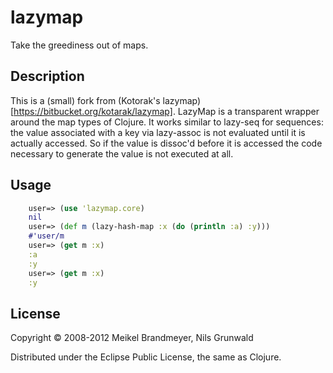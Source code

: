 # lazymap

Take the greediness out of maps.

## Description

This is a (small) fork from (Kotorak's lazymap)[https://bitbucket.org/kotarak/lazymap]. LazyMap is a transparent wrapper around the map types of Clojure. It works similar to lazy-seq for sequences: the value associated with a key via lazy-assoc is not evaluated until it is actually accessed. So if the value is dissoc'd before it is accessed the code necessary to generate the value is not executed at all.

## Usage


```clojure
    user=> (use 'lazymap.core)
    nil
    user=> (def m (lazy-hash-map :x (do (println :a) :y)))
    #'user/m
    user=> (get m :x)
    :a
    :y
    user=> (get m :x)
    :y
```

## License

Copyright © 2008-2012 Meikel Brandmeyer, Nils Grunwald

Distributed under the Eclipse Public License, the same as Clojure.
